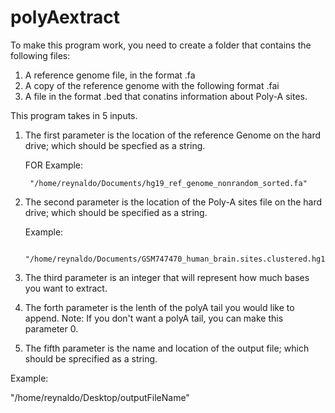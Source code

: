 polyAextract
=====

To make this program work, you need to create a folder that contains the following files:
 
1. A reference genome file, in the format .fa
2. A copy of the reference genome with the following format .fai
3. A file in the format .bed that conatins information about Poly-A sites.
 
This program takes in 5 inputs.

1. The first parameter is the location of the reference Genome on the hard drive; which should be specfied as a string.
    
   FOR Example:
   
 		"/home/reynaldo/Documents/hg19_ref_genome_nonrandom_sorted.fa"
 
2. The second parameter is the location of the Poly-A sites file on the hard drive; which should be specified as a string.
 	  
    Example:
    
    		"/home/reynaldo/Documents/GSM747470_human_brain.sites.clustered.hg19.bed"

3. The third parameter is an integer that will represent how much bases you want to extract.

4. The forth parameter is the lenth of the polyA tail you would like to append.
   Note: If you don't want a polyA tail, you can make this parameter 0.

5. The fifth parameter is the name and location of the output file; which should be sprecified as a string.
  
  Example:

  "/home/reynaldo/Desktop/outputFileName"
